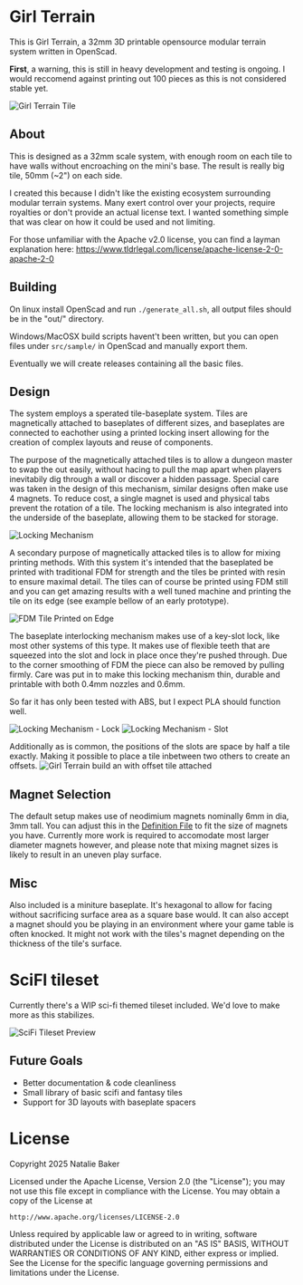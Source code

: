 # Girl Terrain

This is Girl Terrain, a 32mm 3D printable opensource modular
terrain system written in OpenScad.

**First**, a warning, this is still in heavy development and
testing is ongoing. I would reccomend against printing out
100 pieces as this is not considered stable yet.

![Girl Terrain Tile](/media/tile_offset.jpg "Girl Terrain Tile")

## About

This is designed as a 32mm scale system, with enough room
on each tile to have walls without encroaching on the mini's
base. The result is really big tile, 50mm (~2") on each side.

I created this because I didn't like the existing ecosystem
surrounding modular terrain systems. Many exert control over
your projects, require royalties or don't provide an actual
license text. I wanted something simple that was clear on
how it could be used and not limiting.

For those unfamiliar with the Apache v2.0 license, you can find a layman explanation here:
https://www.tldrlegal.com/license/apache-license-2-0-apache-2-0

## Building

On linux install OpenScad and run `./generate_all.sh`, all
output files should be in the "out/" directory.

Windows/MacOSX build scripts havent't been written, but you
can open files under `src/sample/` in OpenScad and manually
export them.

Eventually we will create releases containing all the basic
files.

## Design

The system employs a sperated tile-baseplate system. Tiles
are magnetically attached to baseplates of different sizes,
and baseplates are connected to eachother using a printed
locking insert allowing for the creation of complex layouts
and reuse of components. 

The purpose of the magnetically attached tiles is to allow a
dungeon master to swap the out easily, without hacing to pull
the map apart when players inevitabily dig through a wall or
discover a hidden passage. Special care was taken in the design
of this mechanism, similar designs often make use 4 magnets. To
reduce cost, a single magnet is used and physical tabs prevent
the rotation of a tile. The locking mechanism is also integrated
into the underside of the baseplate, allowing them to be stacked
for storage.

![Locking Mechanism](/media/magnetic_lock.png "Locking Mechanism")

A secondary purpose of magnetically attacked tiles is to allow
for mixing printing methods. With this system it's intended that
the baseplated be printed with traditional FDM for strength and
the tiles be printed with resin to ensure maximal detail. The
tiles can of course be printed using FDM still and you can get
amazing results with a well tuned machine and printing the tile
on its edge (see example bellow of an early prototype).

![FDM Tile Printed on Edge](/media/z_terrain.jpg "FDM Tile Printed on Edge")

The baseplate interlocking mechanism makes use of a key-slot lock,
like most other systems of this type. It makes use of flexible teeth
that are squeezed into the slot and lock in place once they're pushed
through. Due to the corner smoothing of FDM the piece can also be
removed by pulling firmly. Care was put in to make this locking mechanism
thin, durable and printable with both 0.4mm nozzles and 0.6mm.

So far it has only been tested with ABS, but I expect PLA should function well.

![Locking Mechanism - Lock](/media/lock.png "Locking Mechanism - Lock")
![Locking Mechanism - Slot](/media/slot.png "Locking Mechanism - Slot")

Additionally as is common, the positions of the slots are space by half a tile exactly. Making it possible to place a tile inbetween two others to create an offsets.
![Girl Terrain build an with offset tile attached](/media/tile_offset.jpg "Girl Terrain Tile with an offset")

## Magnet Selection

The default setup makes use of neodimium magnets nominally 6mm in
dia, 3mm tall. You can adjust this in the [Definition File](/src/girl/girl_common.scad) 
to fit the size of magnets you have. Currently more work is required
to accomodate most larger diameter magnets however, and please note
that mixing magnet sizes is likely to result in an uneven play surface.

## Misc

Also included is a miniture baseplate. It's hexagonal to allow for
facing without sacrificing surface area as a square base would. It
can also accept a magnet should you be playing in an environment
where your game table is often knocked. It might not work with the
tiles's magnet depending on the thickness of the tile's surface.

# SciFI tileset

Currently there's a WIP sci-fi themed tileset included. We'd love to
make more as this stabilizes.

![SciFi Tileset Preview](/media/scifi_wip.png "A scifi tileset with grates and pipes in the wall")

## Future Goals 
- Better documentation & code cleanliness
- Small library of basic scifi and fantasy tiles
- Support for 3D layouts with baseplate spacers

# License 

Copyright 2025 Natalie Baker

Licensed under the Apache License, Version 2.0 (the "License");
you may not use this file except in compliance with the License.
You may obtain a copy of the License at

    http://www.apache.org/licenses/LICENSE-2.0

Unless required by applicable law or agreed to in writing, software
distributed under the License is distributed on an "AS IS" BASIS,
WITHOUT WARRANTIES OR CONDITIONS OF ANY KIND, either express or implied.
See the License for the specific language governing permissions and
limitations under the License.

